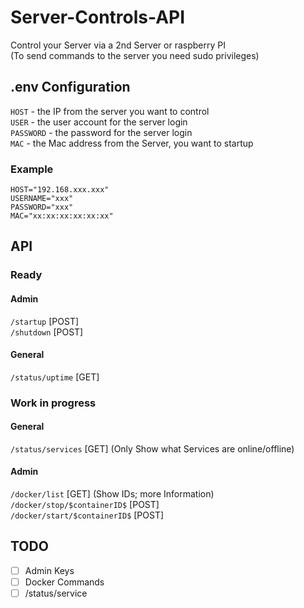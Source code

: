# Server-Controls-API
Control your Server via a 2nd Server or raspberry PI <br>
(To send commands to the server you need sudo privileges)

## .env Configuration
`HOST` - the IP from the server you want to control <br>
`USER` - the user account for the server login <br>
`PASSWORD` - the password for the server login <br>
`MAC` - the Mac address from the Server, you want to startup

### Example
```dotenv
HOST="192.168.xxx.xxx"
USERNAME="xxx"
PASSWORD="xxx"
MAC="xx:xx:xx:xx:xx:xx"
```

## API
### Ready
#### Admin
`/startup` [POST] <br>
`/shutdown` [POST] <br>

#### General
`/status/uptime` [GET] <br>

### Work in progress
#### General
`/status/services` [GET] (Only Show what Services are online/offline) <br>

#### Admin
`/docker/list` [GET] (Show IDs; more Information) <br>
`/docker/stop/$containerID$` [POST] <br>
`/docker/start/$containerID$` [POST] <br>

## TODO
- [ ] Admin Keys
- [ ] Docker Commands
- [ ] /status/service
